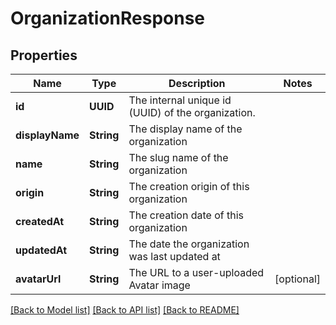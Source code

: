 # OrganizationResponse

## Properties
Name | Type | Description | Notes
------------ | ------------- | ------------- | -------------
**id** | **UUID** | The internal unique id (UUID) of the organization. | 
**displayName** | **String** | The display name of the organization | 
**name** | **String** | The slug name of the organization | 
**origin** | **String** | The creation origin of this organization | 
**createdAt** | **String** | The creation date of this organization | 
**updatedAt** | **String** | The date the organization was last updated at | 
**avatarUrl** | **String** | The URL to a user-uploaded Avatar image | [optional] 

[[Back to Model list]](../README.md#documentation-for-models) [[Back to API list]](../README.md#documentation-for-api-endpoints) [[Back to README]](../README.md)


